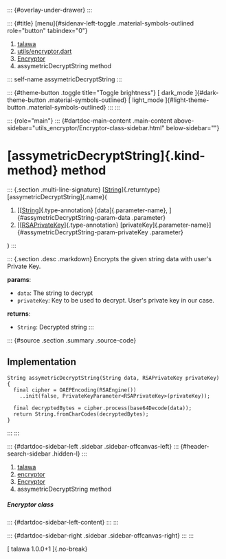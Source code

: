 ::: {#overlay-under-drawer}
:::

::: {#title}
[menu]{#sidenav-left-toggle .material-symbols-outlined role="button"
tabindex="0"}

1.  [talawa](../../index.html)
2.  [utils/encryptor.dart](../../utils_encryptor/)
3.  [Encryptor](../../utils_encryptor/Encryptor-class.html)
4.  assymetricDecryptString method

::: self-name
assymetricDecryptString
:::

::: {#theme-button .toggle title="Toggle brightness"}
[ dark_mode ]{#dark-theme-button .material-symbols-outlined} [
light_mode ]{#light-theme-button .material-symbols-outlined}
:::
:::

::: {role="main"}
::: {#dartdoc-main-content .main-content above-sidebar="utils_encryptor/Encryptor-class-sidebar.html" below-sidebar=""}
<div>

# [assymetricDecryptString]{.kind-method} method

</div>

::: {.section .multi-line-signature}
[[String](https://api.flutter.dev/flutter/dart-core/String-class.html)]{.returntype}
[assymetricDecryptString]{.name}(

1.  [[[String](https://api.flutter.dev/flutter/dart-core/String-class.html)]{.type-annotation}
    [data]{.parameter-name}, ]{#assymetricDecryptString-param-data
    .parameter}
2.  [[[RSAPrivateKey](https://pub.dev/documentation/pointycastle/3.9.1/pointycastle/RSAPrivateKey-class.html)]{.type-annotation}
    [privateKey]{.parameter-name}]{#assymetricDecryptString-param-privateKey
    .parameter}

)
:::

::: {.section .desc .markdown}
Encrypts the given string data with user\'s Private Key.

**params**:

-   `data`: The string to decrypt
-   `privateKey`: Key to be used to decrypt. User\'s private key in our
    case.

**returns**:

-   `String`: Decrypted string
:::

::: {#source .section .summary .source-code}
## Implementation

``` language-dart
String assymetricDecryptString(String data, RSAPrivateKey privateKey) {
  final cipher = OAEPEncoding(RSAEngine())
    ..init(false, PrivateKeyParameter<RSAPrivateKey>(privateKey));

  final decryptedBytes = cipher.process(base64Decode(data));
  return String.fromCharCodes(decryptedBytes);
}
```
:::
:::

::: {#dartdoc-sidebar-left .sidebar .sidebar-offcanvas-left}
::: {#header-search-sidebar .hidden-l}
:::

1.  [talawa](../../index.html)
2.  [encryptor](../../utils_encryptor/)
3.  [Encryptor](../../utils_encryptor/Encryptor-class.html)
4.  assymetricDecryptString method

##### Encryptor class

::: {#dartdoc-sidebar-left-content}
:::
:::

::: {#dartdoc-sidebar-right .sidebar .sidebar-offcanvas-right}
:::
:::

[ talawa 1.0.0+1 ]{.no-break}
